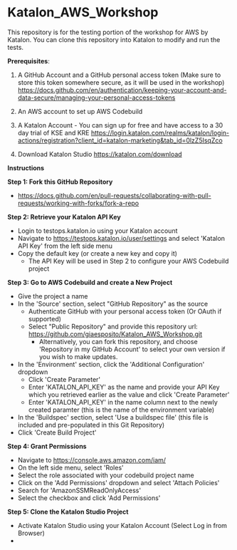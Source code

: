 # Katalon_AWS_Workshop

This repository is for the testing portion of the workshop for AWS by Katalon. You can clone this repository into Katalon to modify and run the tests.

**Prerequisites**:

1. A GitHub Account and a GitHub personal access token (Make sure to store this token somewhere secure, as it will be used in the workshop)
https://docs.github.com/en/authentication/keeping-your-account-and-data-secure/managing-your-personal-access-tokens

2. An AWS account to set up AWS Codebuild

3. A Katalon Account - You can sign up for free and have access to a 30 day trial of KSE and KRE
https://login.katalon.com/realms/katalon/login-actions/registration?client_id=katalon-marketing&tab_id=0lzZ5IsqZco

4. Download Katalon Studio
https://katalon.com/download


**Instructions**

**Step 1: Fork this GitHub Repository**
 - https://docs.github.com/en/pull-requests/collaborating-with-pull-requests/working-with-forks/fork-a-repo
   
**Step 2: Retrieve your Katalon API Key**
 - Login to testops.katalon.io using your Katalon account
 - Navigate to https://testops.katalon.io/user/settings and select 'Katalon API Key' from the left side menu
 - Copy the default key (or create a new key and copy it)
    - The API Key will be used in Step 2 to configure your AWS Codebuild project
 
**Step 3: Go to AWS Codebuild and create a New Project**
 - Give the project a name
 - In the 'Source' section, select "GitHub Repository" as the source
    - Authenticate GitHub with your personal access token (Or OAuth if supported)
    - Select "Public Repository" and provide this repository url: https://github.com/giaesposito/Katalon_AWS_Workshop.git
        * Alternatively, you can fork this repository, and choose 'Repository in my GitHub Account' to select your own version if you wish to make            updates.
 - In the 'Environment' section, click the 'Additional Configuration' dropdown
    - Click 'Create Parameter'
    - Enter 'KATALON_API_KEY' as the name and provide your API Key which you retrieved earlier as the value and click 'Create Parameter'
    - Enter 'KATALON_API_KEY' in the name column next to the newly created paramter (this is the name of the environment variable)
 - In the 'Buildspec' section, select 'Use a buildspec file' (this file is included and pre-populated in this Git Repository)
 - Click 'Create Build Project'

**Step 4: Grant Permissions**
 - Navigate to https://console.aws.amazon.com/iam/ 
 - On the left side menu, select 'Roles'
 - Select the role associated with your codebuild project name
 - Click on the 'Add Permissions' dropdown and select 'Attach Policies'
 - Search for 'AmazonSSMReadOnlyAccess'
 - Select the checkbox and click 'Add Permissions'

**Step 5: Clone the Katalon Studio Project**
 - Activate Katalon Studio using your Katalon Account (Select Log in from Browser)
 - 


